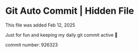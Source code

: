 # Git Auto Commit | Hidden File

This file was added Feb 12, 2025

Just for fun and keeping my daily git commit active 🤪

commit number: 926323
